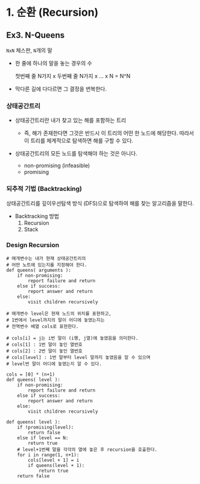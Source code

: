 # 1. 순환 (Recursion)

## Ex3. N-Queens

`NxN` 체스판, `N`개의 말

* 한 줄에 하나의 말을 놓는 경우의 수

  첫번째 줄 N가지 x 두번째 줄 N가지 x ... x N = N^N

* 막다른 길에 다다르면 그 결정을 번복한다.

### 

### 상태공간트리

* 상태공간트리란 내가 찾고 있는 해를 포함하는 트리
  * 즉, 해가 존재한다면 그것은 반드시 이 트리의 어떤 한 노드에 해당한다. 따라서 이 트리를 체계적으로 탐색하면 해를 구할 수 있다.



* 상태공간트리의 모든 노드를 탐색해야 하는 것은 아니다.
  * non-promising (infeasible)
  * promising



### 되추적 기법 (Backtracking)

상태공간트리를 깊이우선탐색 방식 (DFS)으로 탐색하여 해를 찾는 알고리즘을 말한다.

* Backtracking  방법
  1. Recursion
  2. Stack



### Design Recursion

```
# 매개변수는 내가 현재 상태공간트리의
# 어떤 노트에 있는지를 지정해야 한다.
def queens( arguments ):
	if non-promising:
		report failure and return
	else if success:
		report answer and return
	else:
		visit children recursively
```



```
# 매개변수 level은 현재 노드의 위치를 표현하고,
# 1번에서 level까지의 말이 어디에 놓였는지는
# 전역변수 배열 cols로 표현한다.

# cols[i] = j는 i번 말이 (i행, j열)에 놓였음을 의미한다.
# cols[1] : 1번 말이 놓인 열번호
# cols[2] : 2번 말이 놓인 열번호
# cols[level] : 1번 말부터 level 말까지 놓였음을 알 수 있으며 
# level번 말이 어디에 놓였는지 알 수 있다.

cols = [0] * (n+1)
def queens( level ):
	if non-promising:
		report failure and return
	else if success:
		report answer and return
	else:
		visit children recursively
```



```
def queens( level ):
	if !promising(level):
		return false
	else if level == N:
		return true
	# level+1번째 말을 각각의 열에 놓은 후 recursion을 호출한다.
	for i in range(1, n+1):
		cols[level + 1] = i
		if queens(level + 1):
			return true
	return false
```

